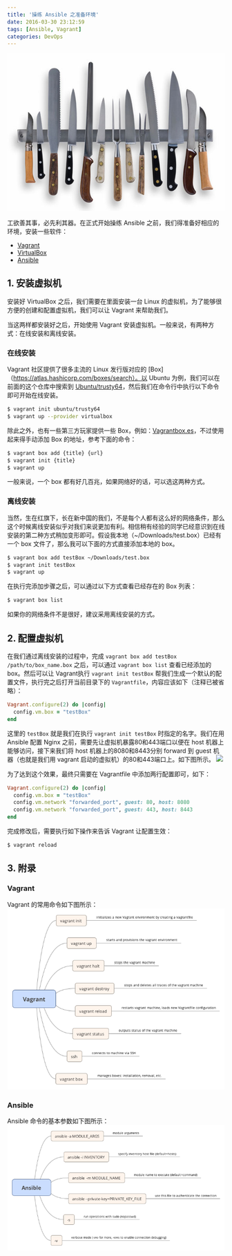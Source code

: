 ```yaml
---
title: '操练 Ansible 之准备环境'
date: 2016-03-30 23:12:59
tags: [Ansible, Vagrant]
categories: DevOps
---
```


![](../imgs/knives.jpg)

工欲善其事，必先利其器。在正式开始操练 Ansible 之前，我们得准备好相应的环境，安装一些软件：
* [Vagrant](https://www.vagrantup.com/downloads.html)
* [VirtualBox](https://www.virtualbox.org/wiki/Downloads)
* [Ansible](http://docs.ansible.com/ansible/intro_installation.html)

## 1. 安装虚拟机

安装好 VirtualBox 之后，我们需要在里面安装一台 Linux 的虚拟机，为了能够很方便的创建和配置虚拟机，我们可以让 Vagrant 来帮助我们。

当这两样都安装好之后，开始使用 Vagrant 安装虚拟机。一般来说，有两种方式：在线安装和离线安装。

### 在线安装

Vagrant 社区提供了很多主流的 Linux 发行版对应的 [Box]（https://atlas.hashicorp.com/boxes/search）。以 Ubuntu 为例，我们可以在前面的这个仓库中搜索到 [Ubuntu/trusty64](https://atlas.hashicorp.com/ubuntu/boxes/trusty64)，然后我们在命令行中执行以下命令即可开始在线安装。

```bash
$ vagrant init ubuntu/trusty64
$ vagrant up --provider virtualbox
```

除此之外，也有一些第三方玩家提供一些 Box，例如：[Vagrantbox.es](http://www.vagrantbox.es/)，不过使用起来得手动添加 Box 的地址，参考下面的命令：
<!--more-->

```bash
$ vagrant box add {title} {url}
$ vagrant init {title}
$ vagrant up
```

一般来说，一个 box 都有好几百兆，如果网络好的话，可以选这两种方式。

### 离线安装

当然，生在红旗下，长在新中国的我们，不是每个人都有这么好的网络条件，那么这个时候离线安装似乎对我们来说更加有利。相信稍有经验的同学已经意识到在线安装的第二种方式稍加变形即可。假设我本地（~/Downloads/test.box）已经有一个 box 文件了，那么我可以下面的方式直接添加本地的 box。

```bash
$ vagrant box add testBox ~/Downloads/test.box
$ vagrant init testBox
$ vagrant up
```

在执行完添加步骤之后，可以通过以下方式查看已经存在的 Box 列表：

```bash
$ vagrant box list
```

如果你的网络条件不是很好，建议采用离线安装的方式。

## 2. 配置虚拟机

在我们通过离线安装的过程中，完成 `vagrant box add testBox /path/to/box_name.box` 之后，可以通过 `vagrant box list` 查看已经添加的 box。然后可以让 Vagrant执行 `vagrant init testBox` 帮我们生成一个默认的配置文件，执行完之后打开当前目录下的 `Vagrantfile`，内容应该如下（注释已被省略）：

```ruby
Vagrant.configure(2) do |config|
  config.vm.box = "testBox"
end
```

这里的 `testBox` 就是我们在执行 `vagrant init testBox` 时指定的名字。我们在用 Ansible 配置 Nginx 之前，需要先让虚拟机暴露80和443端口以便在 host 机器上能够访问，接下来我们将 host 机器上的8080和8443分别 forward 到 guest 机器（也就是我们用 vagrant 启动的虚拟机）的80和443端口上。如下图所示。
![](../imgs/forward-port.jpg)

为了达到这个效果，最终只需要在 Vagrantfile 中添加两行配置即可，如下：

```ruby
Vagrant.configure(2) do |config|
  config.vm.box = "testBox"
  config.vm.network "forwarded_port", guest: 80, host: 8080
  config.vm.network "forwarded_port", guest: 443, host: 8443
end
```

完成修改后，需要执行如下操作来告诉 Vagrant 让配置生效：

```bash
$ vagrant reload
```

## 3. 附录

### Vagrant
Vagrant 的常用命令如下图所示：
![](../imgs/vagrant-command.png)

### Ansible
Ansible 命令的基本参数如下图所示：
![](../imgs/ansible-command-args.png)
